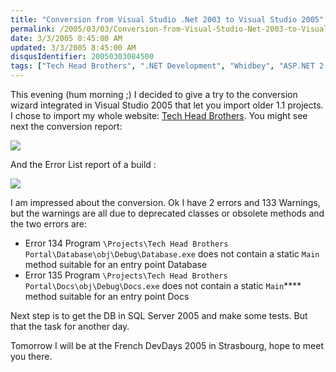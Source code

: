 ```yaml
---
title: "Conversion from Visual Studio .Net 2003 to Visual Studio 2005"
permalink: /2005/03/03/Conversion-from-Visual-Studio-Net-2003-to-Visual-Studio-2005/
date: 3/3/2005 8:45:00 AM
updated: 3/3/2005 8:45:00 AM
disqusIdentifier: 20050303084500
tags: ["Tech Head Brothers", ".NET Development", "Whidbey", "ASP.NET 2.0"]
---
```

This evening (hum morning ;) I decided to give a try to the conversion wizard integrated in Visual Studio 2005 that let you import older 1.1 projects.  
I chose to import my whole website: [Tech Head Brothers](http://www.techheadbrothers.com "Tech Head Brothers"). You might see next the conversion report:  

<!-- more -->
![](http://membres.lycos.fr/lkempe//conversionreport.jpg)

And the Error List report of a build :

![](http://membres.lycos.fr/lkempe//Errorlist.jpg)

I am impressed about the conversion. Ok I have 2 errors and 133 Warnings, but 
the warnings are all due to deprecated classes or obsolete methods and the 
two errors are:

*   Error 134 Program `\Projects\Tech Head Brothers Portal\Database\obj\Debug\Database.exe` does not contain a static `Main` method suitable for an entry point Database
*   Error 135 Program `\Projects\Tech Head Brothers Portal\Docs\obj\Debug\Docs.exe` does not contain a static `Main`**** method suitable for an entry point Docs

Next step is to get the DB in SQL Server 2005 and make some tests. But that the task for another day.

Tomorrow I will be at the French DevDays 2005 in Strasbourg, hope to meet you there.
